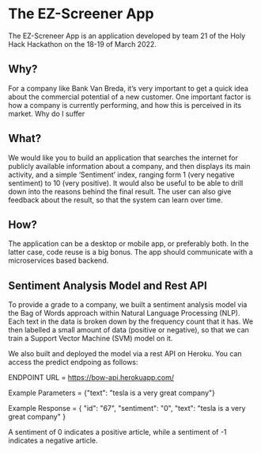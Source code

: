 # The EZ-Screener App

The EZ-Screneer App is an application developed by team 21 of the Holy Hack Hackathon on the 18-19 of March 2022. 

## Why?  
For a company like Bank Van Breda, it’s very important to get a quick idea 
about the commercial potential of a new customer. One important factor is 
how a company is currently performing, and how this is perceived in its 
market. 
Why do I suffer

 
## What?  
We would like you to build an application that searches the internet for 
publicly available information about a company, and then displays its main 
activity, and a simple ‘Sentiment’ index, ranging form 1 (very negative 
sentiment) to 10 (very positive). It would also be useful to be able to drill 
down into the reasons behind the final result. The user can also give 
feedback about the result, so that the system can learn over time. 
 
## How?  
The application can be a desktop or mobile app, or preferably both. In the 
latter case, code reuse is a big bonus. The app should communicate with 
a microservices based backend. 


## Sentiment Analysis Model and Rest API

To provide a grade to a company, we built a sentiment analysis model via the Bag of Words approach within Natural Language Processing (NLP). Each text in the data is broken down by the frequency count that it has. We then labelled a small amount of data (positive or negative), so that we can train a Support Vector Machine (SVM) model on it.

We also built and deployed the model via a rest API on Heroku. You can access the predict endpoing as follows:

ENDPOINT URL = https://bow-api.herokuapp.com/

Example Parameters = {"text": "tesla is a very great company"}

Example Response = {
    "id": "67",
    "sentiment": "0",
    "text": "tesla is a very great company"
}

A sentiment of 0 indicates a positive article, while a sentiment of -1 indicates a negative article.